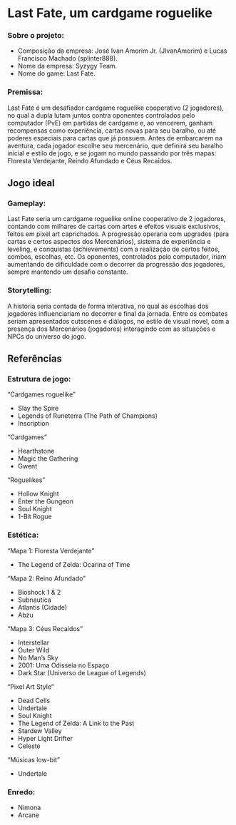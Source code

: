 # Last Fate, um cardgame roguelike

### Sobre o projeto:

- Composição da empresa: José Ivan Amorim Jr. (JIvanAmorim) e Lucas Francisco Machado (splinter888).
- Nome da empresa: Syzygy Team.
- Nome do game: Last Fate.

### Premissa:

Last Fate é um desafiador cardgame roguelike cooperativo (2 jogadores), no qual a dupla lutam juntos contra oponentes controlados pelo computador (PvE) em partidas de cardgame e, ao vencerem, ganham recompensas como experiência, cartas novas para seu baralho, ou até poderes especiais para cartas que já possuem. Antes de embarcarem na aventura, cada jogador escolhe seu mercenário, que definirá seu baralho inicial e estilo de jogo, e se jogam no mundo passando por três mapas: Floresta Verdejante, Reindo Afundado e Céus Recaídos.

## Jogo ideal

### Gameplay:

Last Fate seria um cardgame roguelike online cooperativo de 2 jogadores, contando com milhares de cartas com artes e efeitos visuais exclusivos, feitos em pixel art caprichados. A progressão operaria com upgrades (para cartas e certos aspectos dos Mercenários), sistema de experiência e leveling, e conquistas (achievements) com a realização de certos feitos, combos, escolhas, etc. Os oponentes, controlados pelo computador, iriam aumentando de dificuldade com o decorrer da progressão dos jogadores, sempre mantendo um desafio constante.

### Storytelling:

A história seria contada de forma interativa, no qual as escolhas dos jogadores influenciariam no decorrer e final da jornada. Entre os combates seriam apresentados cutscenes e diálogos, no estilo de visual novel, com a presença dos Mercenários (jogadores) interagindo com as situações e NPCs do universo do jogo.

## Referências

### Estrutura de jogo:

“Cardgames roguelike”
- Slay the Spire
- Legends of Runeterra (The Path of Champions)
- Inscription

“Cardgames”
- Hearthstone
- Magic the Gathering
- Gwent

“Roguelikes”
- Hollow Knight
- Enter the Gungeon
- Soul Knight
- 1-Bit Rogue

### Estética:

“Mapa 1: Floresta Verdejante”
- The Legend of Zelda: Ocarina of Time

“Mapa 2: Reino Afundado”
- Bioshock 1 & 2
- Subnautica
- Atlantis (Cidade)
- Abzu

“Mapa 3: Céus Recaídos”
- Interstellar
- Outer Wild
- No Man’s Sky
- 2001: Uma Odisseia no Espaço
- Dark Star (Universo de League of Legends)

“Pixel Art Style”
- Dead Cells 
- Undertale
- Soul Knight
- The Legend of Zelda: A Link to the Past
- Stardew Valley
- Hyper Light Drifter
- Celeste

“Músicas low-bit”
- Undertale

### Enredo:

- Nimona
- Arcane



